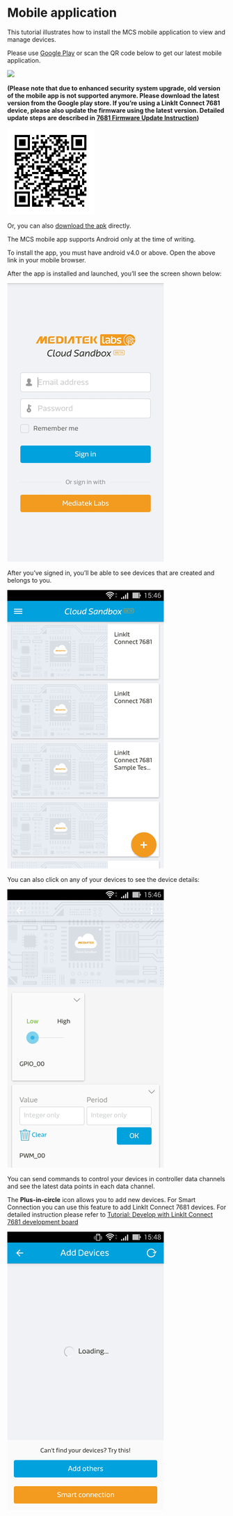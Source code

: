 # Mobile application

This tutorial illustrates how to install the MCS mobile application to view and manage devices.

Please use [Google Play](https://play.google.com/store/apps/details?id=com.mediatek.iotcloud) or scan the QR code below to get our latest mobile application.

<a href="https://play.google.com/store/apps/details?id=com.mediatek.iotcloud" target="_blank">
  <img src="https://goo.gl/cIzlpF" border="0">
</a>

**(Please note that due to enhanced security system upgrade, old version of the mobile app is not supported anymore. Please download the latest version from the Google play store. If you’re using a LinkIt Connect 7681 device, please also update the firmware using the latest version. Detailed update steps are described in **[7681 Firmware Update Instruction](../7681_firmware_update/)**)**


![](../images/Mobile_application/img_mobileapplication_00.png)

Or, you can also [download the apk](https://s3-ap-southeast-1.amazonaws.com/mtk.linkit/mcs-latest-production-release.apk) directly.

The MCS mobile app supports Android only at the time of writing.

To install the app, you must have android v4.0 or above. Open the above link in your mobile browser.

After the app is installed and launched,  you’ll see the screen shown below:

![](../images/Mobile_application/img_mobileapplication_01.png)

After you’ve signed in, you’ll be able to see devices that are created and belongs to you.

![](../images/Mobile_application/img_mobileapplication_02.png)

You can also click on any of your devices to see the device details:

![](../images/Mobile_application/img_mobileapplication_03.png)

You can send commands to control your devices in controller data channels and see the latest data points in each data channel.  

The **Plus-in-circle** icon allows you to add new devices. For Smart Connection you can use this feature to add LinkIt Connect 7681 devices. For detailed instruction please refer to [Tutorial: Develop with LinkIt Connect 7681 development board](http://mcs.mediatek.com/resources/latest/tutorial/implementing_using_mt7681_development_board)

![](../images/Mobile_application/img_mobileapplication_04.png)